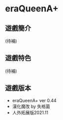 # eraQueenA+

## 遊戲簡介

(待補)

## 遊戲特色

(待補)

## 遊戲版本
- eraQueenA+ ver 0.44
- 漢化魔改 by 失格菌
- 人外拓展版2021.11